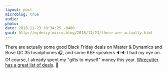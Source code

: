 ```yaml
---
layout: post
microblog: true
audio: 
photo: 
date: 2018-11-23 10:34:25 -0400
guid: http://mjdescy.micro.blog/2018/11/23/there-are-actually.html
---
```

There are actually some good Black Friday deals on Master & Dynamics and Bose QC 35 headphones 🎧, and some KEF speakers 🔉🔉 I had my eye on. Of course, I already spent my "gifts to myself" money this year. [Wirecutter has a great list of deals](https://thewirecutter.com/deals/black-friday/). 💸
